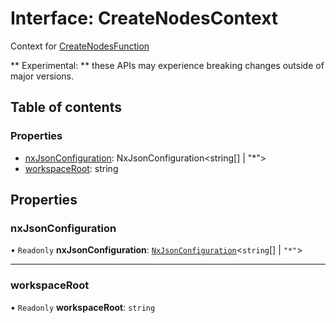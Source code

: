 # Interface: CreateNodesContext

Context for [CreateNodesFunction](../../devkit/documents/CreateNodesFunction)

** Experimental: ** these APIs may experience breaking changes outside of major versions.

## Table of contents

### Properties

- [nxJsonConfiguration](../../devkit/documents/CreateNodesContext#nxjsonconfiguration): NxJsonConfiguration&lt;string[] | &quot;\*&quot;&gt;
- [workspaceRoot](../../devkit/documents/CreateNodesContext#workspaceroot): string

## Properties

### nxJsonConfiguration

• `Readonly` **nxJsonConfiguration**: [`NxJsonConfiguration`](../../devkit/documents/NxJsonConfiguration)<`string`[] \| `"*"`\>

---

### workspaceRoot

• `Readonly` **workspaceRoot**: `string`
